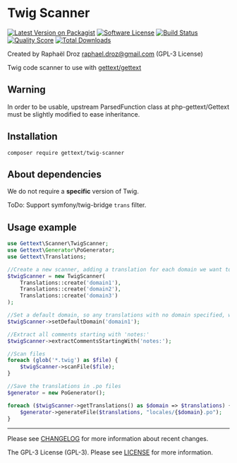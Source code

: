 # Twig Scanner

[![Latest Version on Packagist][ico-version]][link-packagist]
[![Software License][ico-license]](LICENSE)
[![Build Status][ico-travis]][link-travis]
[![Quality Score][ico-scrutinizer]][link-scrutinizer]
[![Total Downloads][ico-downloads]][link-downloads]

Created by Raphaël Droz <raphael.droz@gmail.com> (GPL-3 License)

Twig code scanner to use with [gettext/gettext](https://github.com/php-gettext/Gettext)

## Warning

In order to be usable, upstream ParsedFunction class at php-gettext/Gettext must be slightly modified to ease inheritance.

## Installation

```
composer require gettext/twig-scanner
```

## About dependencies

We do not require a **specific** version of Twig.

ToDo: Support symfony/twig-bridge `trans` filter.

## Usage example

```php
use Gettext\Scanner\TwigScanner;
use Gettext\Generator\PoGenerator;
use Gettext\Translations;

//Create a new scanner, adding a translation for each domain we want to get:
$twigScanner = new TwigScanner(
    Translations::create('domain1'),
    Translations::create('domain2'),
    Translations::create('domain3')
);

//Set a default domain, so any translations with no domain specified, will be added to that domain
$twigScanner->setDefaultDomain('domain1');

//Extract all comments starting with 'notes:'
$twigScanner->extractCommentsStartingWith('notes:');

//Scan files
foreach (glob('*.twig') as $file) {
    $twigScanner->scanFile($file);
}

//Save the translations in .po files
$generator = new PoGenerator();

foreach ($twigScanner->getTranslations() as $domain => $translations) {
    $generator->generateFile($translations, "locales/{$domain}.po");
}
```

---

Please see [CHANGELOG](CHANGELOG.md) for more information about recent changes.

The GPL-3 License (GPL-3). Please see [LICENSE](LICENSE) for more information.

[ico-version]: https://img.shields.io/packagist/v/drzraf/twig-scanner.svg?style=flat-square
[ico-license]: https://img.shields.io/badge/license-GPLv3-brightgreen.svg?style=flat-square
[ico-travis]: https://img.shields.io/travis/drzraf/Twig-Scanner/master.svg?style=flat-square
[ico-scrutinizer]: https://img.shields.io/scrutinizer/g/drzraf/Twig-Scanner.svg?style=flat-square
[ico-downloads]: https://img.shields.io/packagist/dt/drzraf/twig-scanner.svg?style=flat-square

[link-packagist]: https://packagist.org/packages/drzraf/twig-scanner
[link-travis]: https://travis-ci.org/drzraf/Twig-Scanner
[link-scrutinizer]: https://scrutinizer-ci.com/g/drzraf/Twig-Scanner
[link-downloads]: https://packagist.org/packages/drzraf/twig-scanner
